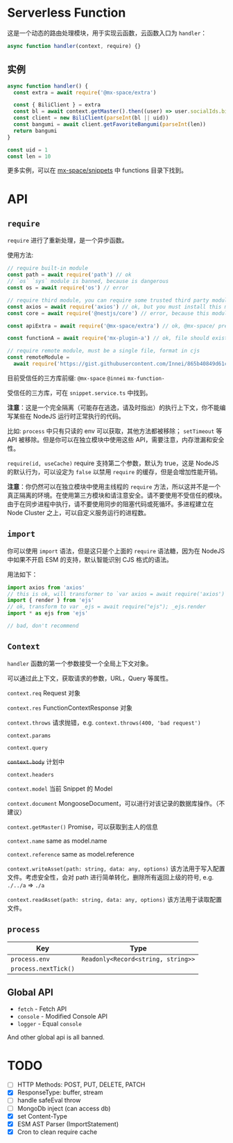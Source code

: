# Serverless Function

这是一个动态的路由处理模块，用于实现云函数，云函数入口为 `handler`：

```js
async function handler(context, require) {}
```

## 实例

```js
async function handler() {
  const extra = await require('@mx-space/extra')

  const { BiliClient } = extra
  const bl = await context.getMaster().then((user) => user.socialIds.bilibili)
  const client = new BiliClient(parseInt(bl || uid))
  const bangumi = await client.getFavoriteBangumi(parseInt(len))
  return bangumi
}

const uid = 1
const len = 10
```

更多实例，可以在 [mx-space/snippets](https://github.com/mx-space/snippets) 中 functions 目录下找到。

# API

## `require`

`require` 进行了重新处理，是一个异步函数。

使用方法:

```js
// require built-in module
const path = await require('path') // ok
// `os` `sys` module is banned, because is dangerous
const os = await require('os') // error

// require third module, you can require some trusted third party modules.
const axios = await require('axios') // ok, but you must install this module in data_dir/node_modules or other NODE_PATH
const core = await require('@nestjs/core') // error, because this module is banned

const apiExtra = await require('@mx-space/extra') // ok, @mx-space/ prefix is trusted, but you must install this module in data_dir/node_modules or other NODE_PATH

const functionA = await require('mx-plugin-a') // ok, file should exist in NODE_PATH

// require remote module, must be a single file, format in cjs
const remoteModule =
  await require('https://gist.githubusercontent.com/Innei/865b40849d61c2200f1c6ec99c48f716/raw/b4ceb3af6b5a52040a1f31594e5ee53154b8b6d5/case-1.js') // ok
```

目前受信任的三方库前缀: `@mx-space` `@innei` `mx-function-`

受信任的三方库，可在 `snippet.service.ts` 中找到。

**注意**：这是一个完全隔离（可能存在逃逸，请及时指出）的执行上下文，你不能编写某些在 NodeJS 运行时正常执行的代码。

比如: `process` 中只有只读的 env 可以获取，其他方法都被移除； `setTimeout` 等 API 被移除。但是你可以在独立模块中使用这些 API，需要注意，内存泄漏和安全性。

`require(id, useCache)` require 支持第二个参数，默认为 true，这是 NodeJS 的默认行为，可以设定为 `false` 以禁用 `require` 的缓存，但是会增加性能开销。

**注意**：你仍然可以在独立模块中使用主线程的 `require` 方法，所以这并不是一个真正隔离的环境。在使用第三方模块和请注意安全。请不要使用不受信任的模块。由于在同步进程中执行，请不要使用同步的阻塞代码或死循环。多进程建立在 Node Cluster 之上，可以自定义服务运行的进程数。

## `import`

你可以使用 `import` 语法，但是这只是个上面的 `require` 语法糖，因为在 NodeJS 中如果不开启 ESM 的支持，默认智能识别 CJS 格式的语法。

用法如下：

```ts
import axios from 'axios'
// this is ok, will transformer to `var axios = await require('axios')`
import { render } from 'ejs'
// ok, transform to var _ejs = await require("ejs"); _ejs.render
import * as ejs from 'ejs'

// bad, don't recommend
```

## `Context`

`handler` 函数的第一个参数接受一个全局上下文对象。

可以通过此上下文，获取请求的参数，URL，Query 等属性。

`context.req` Request 对象

`context.res` FunctionContextResponse 对象

`context.throws` 请求抛错，e.g. `context.throws(400, 'bad request')`

`context.params`

`context.query`

~~`context.body`~~ 计划中

`context.headers`

`context.model` 当前 Snippet 的 Model

`context.document` MongooseDocument<SnippetModel>，可以进行对该记录的数据库操作。（不建议）

`context.getMaster()` Promise<UserModel>，可以获取到主人的信息

`context.name` same as model.name

`context.reference` same as model.reference

`context.writeAsset(path: string, data: any, options)` 该方法用于写入配置文件。考虑安全性，会对 path 进行简单转化，删除所有返回上级的符号, e.g. `./../a` => `./a`

`context.readAsset(path: string, data: any, options)` 该方法用于读取配置文件。

## `process`

| Key                  | Type                               |
| -------------------- | ---------------------------------- |
| `process.env`        | `Readonly<Record<string, string>>` |
| `process.nextTick()` |                                    |

## Global API

- `fetch` - Fetch API
- `console` - Modified Console API
- `logger` - Equal `console`

And other global api is all banned.

# TODO

- [ ] HTTP Methods: POST, PUT, DELETE, PATCH
- [x] ResponseType: buffer, stream
- [ ] handle safeEval throw
- [ ] MongoDb inject (can access db)
- [x] set Content-Type
- [x] ESM AST Parser (ImportStatement)
- [x] Cron to clean require cache
